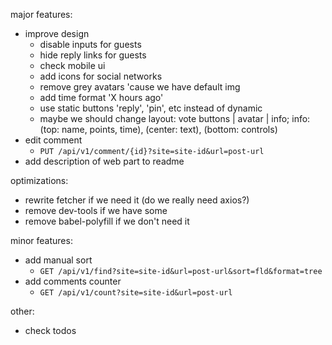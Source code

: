 major features:

- improve design
  - disable inputs for guests
  - hide reply links for guests
  - check mobile ui
  - add icons for social networks 
  - remove grey avatars 'cause we have default img
  - add time format 'X hours ago'
  - use static buttons 'reply', 'pin', etc instead of dynamic
  - maybe we should change layout: vote buttons | avatar | info; info: (top: name, points, time), (center: text), (bottom: controls)
- edit comment
  - `PUT /api/v1/comment/{id}?site=site-id&url=post-url`
- add description of web part to readme

optimizations:

- rewrite fetcher if we need it (do we really need axios?)
- remove dev-tools if we have some
- remove babel-polyfill if we don't need it
  
  
minor features:
  
- add manual sort
  - `GET /api/v1/find?site=site-id&url=post-url&sort=fld&format=tree`
- add comments counter
  - `GET /api/v1/count?site=site-id&url=post-url`


other:

- check todos
